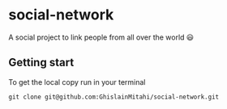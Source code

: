 # social-network

A social project to link people from all over the world 😃

## Getting start

To get the local copy run in your terminal
```
git clone git@github.com:GhislainMitahi/social-network.git
```
